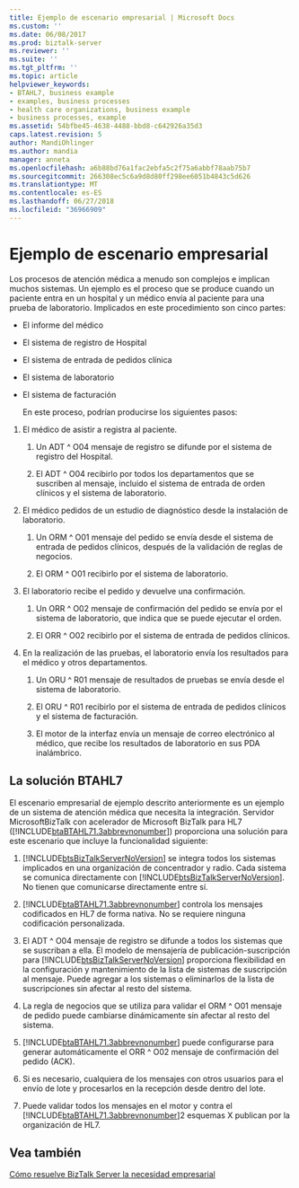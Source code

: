 ```yaml
---
title: Ejemplo de escenario empresarial | Microsoft Docs
ms.custom: ''
ms.date: 06/08/2017
ms.prod: biztalk-server
ms.reviewer: ''
ms.suite: ''
ms.tgt_pltfrm: ''
ms.topic: article
helpviewer_keywords:
- BTAHL7, business example
- examples, business processes
- health care organizations, business example
- business processes, example
ms.assetid: 54bfbe45-4638-4488-bbd8-c642926a35d3
caps.latest.revision: 5
author: MandiOhlinger
ms.author: mandia
manager: anneta
ms.openlocfilehash: a6b88bd76a1fac2ebfa5c2f75a6abbf78aab75b7
ms.sourcegitcommit: 266308ec5c6a9d8d80ff298ee6051b4843c5d626
ms.translationtype: MT
ms.contentlocale: es-ES
ms.lasthandoff: 06/27/2018
ms.locfileid: "36966909"
---
```

# <a name="sample-business-scenario"></a>Ejemplo de escenario empresarial
Los procesos de atención médica a menudo son complejos e implican muchos sistemas. Un ejemplo es el proceso que se produce cuando un paciente entra en un hospital y un médico envía al paciente para una prueba de laboratorio. Implicados en este procedimiento son cinco partes:  
  
- El informe del médico  
  
- El sistema de registro de Hospital  
  
- El sistema de entrada de pedidos clínica  
  
- El sistema de laboratorio  
  
- El sistema de facturación  
  
  En este proceso, podrían producirse los siguientes pasos:  
  
1.  El médico de asistir a registra al paciente.  
  
    1.  Un ADT ^ O04 mensaje de registro se difunde por el sistema de registro del Hospital.  
  
    2.  El ADT ^ O04 recibirlo por todos los departamentos que se suscriben al mensaje, incluido el sistema de entrada de orden clínicos y el sistema de laboratorio.  
  
2.  El médico pedidos de un estudio de diagnóstico desde la instalación de laboratorio.  
  
    1.  Un ORM ^ O01 mensaje del pedido se envía desde el sistema de entrada de pedidos clínicos, después de la validación de reglas de negocios.  
  
    2.  El ORM ^ O01 recibirlo por el sistema de laboratorio.  
  
3.  El laboratorio recibe el pedido y devuelve una confirmación.  
  
    1.  Un ORR ^ O02 mensaje de confirmación del pedido se envía por el sistema de laboratorio, que indica que se puede ejecutar el orden.  
  
    2.  El ORR ^ O02 recibirlo por el sistema de entrada de pedidos clínicos.  
  
4.  En la realización de las pruebas, el laboratorio envía los resultados para el médico y otros departamentos.  
  
    1.  Un ORU ^ R01 mensaje de resultados de pruebas se envía desde el sistema de laboratorio.  
  
    2.  El ORU ^ R01 recibirlo por el sistema de entrada de pedidos clínicos y el sistema de facturación.  
  
    3.  El motor de la interfaz envía un mensaje de correo electrónico al médico, que recibe los resultados de laboratorio en sus PDA inalámbrico.  
  
## <a name="the-btahl7-solution"></a>La solución BTAHL7  
 El escenario empresarial de ejemplo descrito anteriormente es un ejemplo de un sistema de atención médica que necesita la integración. Servidor MicrosoftBizTalk con acelerador de Microsoft BizTalk para HL7 ([!INCLUDE[btaBTAHL71.3abbrevnonumber](../../includes/btabtahl71-3abbrevnonumber-md.md)]) proporciona una solución para este escenario que incluye la funcionalidad siguiente:  
  
1. [!INCLUDE[btsBizTalkServerNoVersion](../../includes/btsbiztalkservernoversion-md.md)] se integra todos los sistemas implicados en una organización de concentrador y radio. Cada sistema se comunica directamente con [!INCLUDE[btsBizTalkServerNoVersion](../../includes/btsbiztalkservernoversion-md.md)]. No tienen que comunicarse directamente entre sí.  
  
2. [!INCLUDE[btaBTAHL71.3abbrevnonumber](../../includes/btabtahl71-3abbrevnonumber-md.md)] controla los mensajes codificados en HL7 de forma nativa. No se requiere ninguna codificación personalizada.  
  
3. El ADT ^ O04 mensaje de registro se difunde a todos los sistemas que se suscriban a ella. El modelo de mensajería de publicación-suscripción para [!INCLUDE[btsBizTalkServerNoVersion](../../includes/btsbiztalkservernoversion-md.md)] proporciona flexibilidad en la configuración y mantenimiento de la lista de sistemas de suscripción al mensaje. Puede agregar a los sistemas o eliminarlos de la lista de suscripciones sin afectar al resto del sistema.  
  
4. La regla de negocios que se utiliza para validar el ORM ^ O01 mensaje de pedido puede cambiarse dinámicamente sin afectar al resto del sistema.  
  
5. [!INCLUDE[btaBTAHL71.3abbrevnonumber](../../includes/btabtahl71-3abbrevnonumber-md.md)] puede configurarse para generar automáticamente el ORR ^ O02 mensaje de confirmación del pedido (ACK).  
  
6. Si es necesario, cualquiera de los mensajes con otros usuarios para el envío de lote y procesarlos en la recepción desde dentro del lote.  
  
7. Puede validar todos los mensajes en el motor y contra el [!INCLUDE[btaBTAHL71.3abbrevnonumber](../../includes/btabtahl71-3abbrevnonumber-md.md)]2 esquemas X publican por la organización de HL7.  
  
## <a name="see-also"></a>Vea también  
 [Cómo resuelve BizTalk Server la necesidad empresarial](../../adapters-and-accelerators/accelerator-hl7/how-biztalk-server-solves-the-business-need2.md)